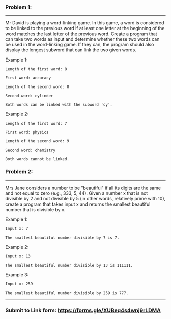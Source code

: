 ### Problem 1:

------

Mr David is playing a word-linking game. In this game, a word is considered to be linked to the previous word if at least one letter at the beginning of the word matches the last letter of the previous word. Create a program that can take two words as input and determine whether these two words can be used in the word-linking game. If they can, the program should also display the longest subword that can link the two given words.

Example 1:

`Length of the first word: 8`

`First word: accuracy`

`Length of the second word: 8`

`Second word: cylinder`

`Both words can be linked with the subword 'cy'.`


Example 2:

`Length of the first word: 7`

`First word: physics`

`Length of the second word: 9`

`Second word: chemistry`

`Both words cannot be linked.`



### Problem 2: 

------

Mrs Jane considers a number to be "beautiful" if all its digits are the same and not equal to zero (e.g., 333, 5, 44). Given a number x that is not divisible by 2 and not divisible by 5 (in other words, relatively prime with 10), create a program that takes input x and returns the smallest beautiful number that is divisible by x.

Example 1: 

`Input x: 7` 

`The smallest beautiful number divisible by 7 is 7.`


Example 2: 

`Input x: 13` 

`The smallest beautiful number divisible by 13 is 111111.`


Example 3: 

`Input x: 259` 

`The smallest beautiful number divisible by 259 is 777.`

------

### Submit to Link form: https://forms.gle/XUBeq4s4wnj9rLDMA
